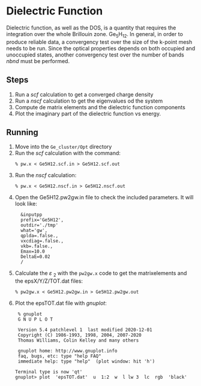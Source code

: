 # Dielectric Function 

Dielectric function, as well as the DOS, is a quantity that requires the integration over the whole Brillouin zone. Ge<sub>5</sub>H<sub>12</sub>.  In general, in order to produce reliable data, a convergency test over the size of the k-point mesh needs to be run. Since the optical properties depends on both occupied and unoccupied states, another convergency test over the number of bands *nbnd* must be performed.

## Steps

 1. Run a *scf* calculation to get a converged charge density
 2. Run a *nscf* calculation to get the eigenvalues od the system
 3. Compute de matrix elements and the dielectric function  components 
 4. Plot the imaginary part of the dielectric function vs energy.

## Running

 1. Move into the `Ge_cluster/Opt` directory
 2. Run the *scf* calculation with the command:
    ```
    % pw.x < Ge5H12.scf.in > Ge5H12.scf.out
    ```
 3. Run the *nscf* calculation:
    ```
    % pw.x < Ge5H12.nscf.in > Ge5H12.nscf.out
    ```
 4. Open the Ge5H12.pw2gw.in file to check the included parameters. It will look like:
    ```
      &inputpp
	  prefix='Ge5H12',
	  outdir='./tmp'
	  what='gw',
	  qplda=.false.,
	  vxcdiag=.false.,
	  vkb=.false.,
	  Emax=10.0
	  DeltaE=0.02
	  /
    ``` 
 5. Calculate the $\varepsilon$ <sub>2</sub> with the `pw2gw.x` code to get the matrixelements and the epsX/Y/Z/TOT.dat files:
    ```
    % pw2gw.x < Ge5H12.pw2gw.in > Ge5H12.pw2gw.out
    ``` 
 7. Plot the epsTOT.dat file with *gnuplot*:
     ```
      % gnuplot
      G N U P L O T

      Version 5.4 patchlevel 1  last modified 2020-12-01
      Copyright (C) 1986-1993, 1998, 2004, 2007-2020
      Thomas Williams, Colin Kelley and many others
  
      gnuplot home: http://www.gnuplot.info
      faq, bugs, etc: type "help FAQ"
      immediate help: type "help"  (plot window: hit 'h')

    Terminal type is now 'qt'
    gnuplot> plot  'epsTOT.dat'  u  1:2  w  l lw 3  lc  rgb  'black'
    ```